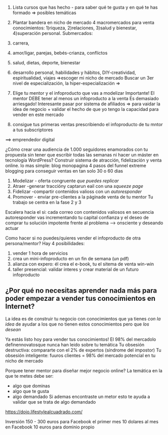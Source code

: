   1. Lista  cursos que has hecho - para saber qué te gusta y en qué te has formado
  => posibles temáticas
2. Plantar bandera en nicho de mercado
  4 macromercados para venta conocimientos: 1)riqueza, 2)relaciones, 3)salud y bienestar, 4)superación personal.
  Submercados:
  1. carrera,
  2. amor/ligar, parejas, bebés-crianza, conflictos
  3. salud, dietas, deporte, bienestar
  4. desarrollo personal, habilidades y hábitos, DIY-creatividad, espiritualidad, viajes
  =>escoger mi nicho de mercado
  Buscar un 3er nivel de especialización, la hiper-especialización
  =>

3. Elige tu mentor y el infoproducto que vas a modelizar
   Importante! El mentor DEBE tener al menos un infoproducto a la venta
   Es demasiado arriesgado! Interesante pasar por sistema de afiliados
   => para vaidar la idea de negocio + validar el hecho de que yo tengo la capacidad para vender en este mercado

4. consigue tus primeras ventas prescribiendo el infoproducto de tu mntor a tus subscriptores

==> emprendedor digital

¿Cómo crear una audiencia de 1.000 seguidores enamorados con tu propuesta sin tener que escribir todas las semanas ni hacer un máster en tecnología WordPress?
Construir sistema de atracción, fidelización y venta online.
lo mas simple: blog monopagina
4 pasos del funnel extreme blogging para conseguir ventas en tan solo 30 o 60 dias
1. Modelizar - oferta congruente *que puedes replicar*
2. Atraer -generar traccióny captarun eail con una *squeeze page*
3. Fidelizar -compartir contenidos valioss con un *autoresponder*
4. Promover - enviar pre-clientes a la páginade venta de tu mentor
Tu trabajo se centra en la fase 2 y 3

Escalera hacia el si:
cada correo con contenidos valiosos en secuencia autoresponder vas incrementando tu capital confianza y el deseo de comprar tu solución
impotente frente al problema --> onsciente y deseando actuar

Como hacer si no puedes/quieres vender el infoproducto de otra persona/mentor?
Hay 4 posibilidades:
1. vender 1 hora de servicios
2. crea un mini-infoproducto en un fin de semana (un pdf)
3. alianza con expero: él crea el e-book, tu el sitema de venta win-win
4. taller presencial: validar interes y crear material de un futuro infoproducto

## ¿Por qué no necesitas aprender nada más para poder empezar a vender tus conocimientos en Internet?

La idea es de construir tu negocio con conocimientos que ya tienes *con la idea* de ayudar a los que no tienen estos conocimientos pero que *los desean*

Ya estás listo hoy para vender tus conocimientos!
El 98% del mercadolo definennovatosque nunca han leido sobre tu temática
Tu obsesión destructiva: compararte con el 2% de expertos (síndrome del impostor)
Tu obsesión inteligente: fuuros clientes = 98% del mercado potencial en tu nicho de mercado

Porquee tener mentor para diseñar mejor negocio online?
La temática en la que te metes debe ser:
+ algo que dominas
+ algo que te gusta
+ algo demandado
Si ademas encontraste un metor esto te ayuda a validar que se trata de algo demandado

https://dojo.lifestylealcuadrado.com/

Inversión
150 - 300 euros para Facebook el primer mes
10 dolares al mes en Facebook
10 euros para dominio propio





